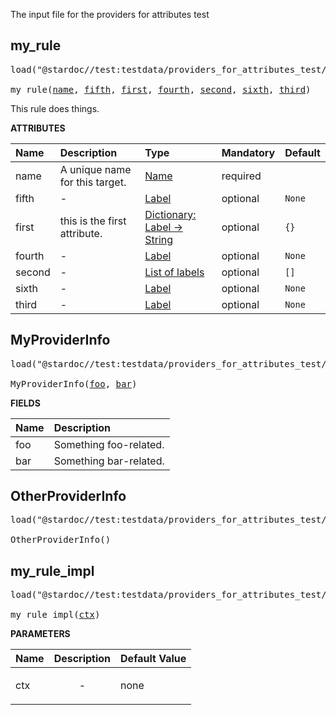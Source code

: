 <!-- Generated with Stardoc: http://skydoc.bazel.build -->

The input file for the providers for attributes test

<a id="my_rule"></a>

## my_rule

<pre>
load("@stardoc//test:testdata/providers_for_attributes_test/input.bzl", "my_rule")

my_rule(<a href="#my_rule-name">name</a>, <a href="#my_rule-fifth">fifth</a>, <a href="#my_rule-first">first</a>, <a href="#my_rule-fourth">fourth</a>, <a href="#my_rule-second">second</a>, <a href="#my_rule-sixth">sixth</a>, <a href="#my_rule-third">third</a>)
</pre>

This rule does things.

**ATTRIBUTES**


| Name  | Description | Type | Mandatory | Default |
| :------------- | :------------- | :------------- | :------------- | :------------- |
| <a id="my_rule-name"></a>name |  A unique name for this target.   | <a href="https://bazel.build/concepts/labels#target-names">Name</a> | required |  |
| <a id="my_rule-fifth"></a>fifth |  -   | <a href="https://bazel.build/concepts/labels">Label</a> | optional |  `None`  |
| <a id="my_rule-first"></a>first |  this is the first attribute.   | <a href="https://bazel.build/rules/lib/dict">Dictionary: Label -> String</a> | optional |  `{}`  |
| <a id="my_rule-fourth"></a>fourth |  -   | <a href="https://bazel.build/concepts/labels">Label</a> | optional |  `None`  |
| <a id="my_rule-second"></a>second |  -   | <a href="https://bazel.build/concepts/labels">List of labels</a> | optional |  `[]`  |
| <a id="my_rule-sixth"></a>sixth |  -   | <a href="https://bazel.build/concepts/labels">Label</a> | optional |  `None`  |
| <a id="my_rule-third"></a>third |  -   | <a href="https://bazel.build/concepts/labels">Label</a> | optional |  `None`  |


<a id="MyProviderInfo"></a>

## MyProviderInfo

<pre>
load("@stardoc//test:testdata/providers_for_attributes_test/input.bzl", "MyProviderInfo")

MyProviderInfo(<a href="#MyProviderInfo-foo">foo</a>, <a href="#MyProviderInfo-bar">bar</a>)
</pre>

**FIELDS**

| Name  | Description |
| :------------- | :------------- |
| <a id="MyProviderInfo-foo"></a>foo |  Something foo-related.    |
| <a id="MyProviderInfo-bar"></a>bar |  Something bar-related.    |


<a id="OtherProviderInfo"></a>

## OtherProviderInfo

<pre>
load("@stardoc//test:testdata/providers_for_attributes_test/input.bzl", "OtherProviderInfo")

OtherProviderInfo()
</pre>


<a id="my_rule_impl"></a>

## my_rule_impl

<pre>
load("@stardoc//test:testdata/providers_for_attributes_test/input.bzl", "my_rule_impl")

my_rule_impl(<a href="#my_rule_impl-ctx">ctx</a>)
</pre>



**PARAMETERS**


| Name  | Description | Default Value |
| :------------- | :------------- | :------------- |
| <a id="my_rule_impl-ctx"></a>ctx |  <p align="center"> - </p>   |  none |


